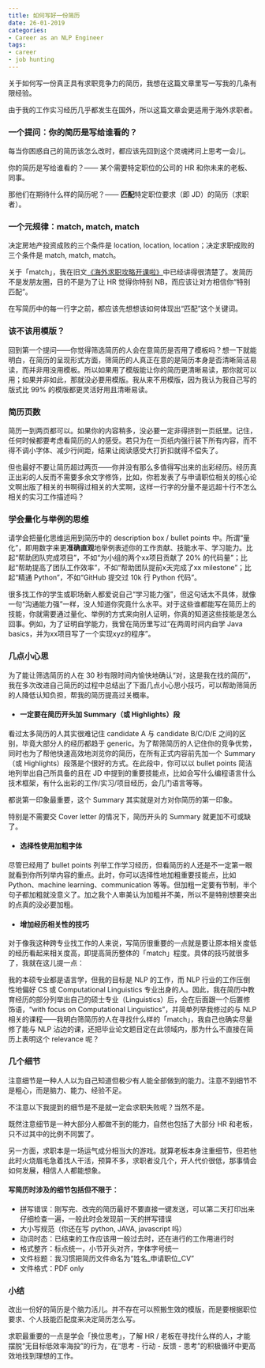 ```yaml
---
title: 如何写好一份简历
date: 26-01-2019
categories: 
- Career as an NLP Engineer
tags: 
- career
- job hunting
---
```




关于如何写一份真正具有求职竞争力的简历，我想在这篇文章里写一写我的几条有限经验。

由于我的工作实习经历几乎都发生在国外，所以这篇文章会更适用于海外求职者。



### **一个提问：你的简历是写给谁看的？**

每当你困惑自己的简历该怎么改时，都应该先回到这个灵魂拷问上思考一会儿。

你的简历是写给谁看的？—— 某个需要特定职位的公司的 HR 和你未来的老板、同事。

那他们在期待什么样的简历呢？—— **匹配**特定职位要求（即 JD）的简历（求职者）。



### **一个元规律：match, match, match**

决定房地产投资成败的三个条件是 location, location, location；决定求职成败的三个条件是 match, match, match。

关于「match」，我在旧文[《海外求职攻略开课啦》](http://mp.weixin.qq.com/s?__biz=MzI1OTQ1MTYyMw==&mid=2247484281&idx=1&sn=15f7baa299b284e570790f158c82b7d5&chksm=ea79fcf1dd0e75e79838199debbb06445970840571ce6cf0d3330cf95f4278d5bc2e3478783c&scene=21#wechat_redirect)中已经讲得很清楚了。发简历不是发朋友圈，目的不是为了让 HR 觉得你特别 NB，而应该让对方相信你“特别匹配”。

在写简历中的每一行字之前，都应该先想想该如何体现出“匹配”这个关键词。



### **该不该用模版？**

回到第一个提问——你觉得筛选简历的人会在意简历是否用了模板吗？想一下就能明白，在简历的呈现形式方面，筛简历的人真正在意的是简历本身是否清晰简洁易读，而并非用没用模板。所以如果用了模版能让你的简历更清晰易读，那你就可以用；如果并非如此，那就没必要用模版。我从来不用模版，因为我认为我自己写的版式比 99% 的模版都更灵活好用且清晰易读。



### **简历页数**

简历一到两页都可以。如果你的内容稍多，没必要一定非得挤到一页纸里。记住，任何时候都要考虑看简历的人的感受。若只为在一页纸内强行装下所有内容，而不得不调小字体、减少行间距，结果让阅读感受大打折扣就得不偿失了。

但也最好不要让简历超过两页——你并没有那么多值得写出来的出彩经历。经历真正出彩的人反而不需要多余文字修饰，比如，你若发表了与申请职位相关的核心论文啊出版了相关的书啊得过相关的大奖啊，这样一行字的分量不是远超十行不怎么相关的实习工作描述吗？



### **学会量化与举例的思维**

请学会把量化思维运用到简历中的 description box / bullet points 中。所谓“量化”，即用数字来更**准确直观**地举例表述你的工作贡献、技能水平、学习能力。比起“帮助团队完成项目”，不如“为小组的两个xx项目贡献了 20% 的代码量”；比起“帮助提高了团队工作效率”，不如“帮助团队提前x天完成了xx milestone”；比起“精通 Python”，不如“GitHub 提交过 10k 行 Python 代码”。

很多找工作的学生或职场新人都爱说自己“学习能力强”，但这句话太不具体，就像一句“沟通能力强”一样，没人知道你究竟什么水平。对于这些谁都能写在简历上的技能，你就需要通过量化、举例的方式来向别人证明，你真的知道这些技能是怎么回事。例如，为了证明自学能力，我曾在简历里写过“在两周时间内自学 Java basics，并为xx项目写了一个实现xyz的程序”。



### **几点小心思**

为了能让筛选简历的人在 30 秒有限时间内愉快地确认“对，这是我在找的简历”，我在多次改进自己简历的过程中总结出了下面几点小心思小技巧，可以帮助筛简历的人降低认知负担，帮我的简历提高过关概率。



- #### **一定要在简历开头加 Summary（或 Highlights）段**

看过太多简历的人其实很难记住 candidate A 与 candidate B/C/D/E 之间的区别，毕竟大部分人的经历都趋于 generic。为了帮筛简历的人记住你的竞争优势，同时也为了帮他快速高效地浏览你的简历，在所有正式内容前先加一个 Summary（或 Highlights）段落是个很好的方式。在此段中，你可以以 bullet points 简洁地列举出自己所具备的且在 JD 中提到的重要技能点，比如会写什么编程语言什么技术框架，有什么出彩的工作/实习/项目经历，会几门语言等等。

都说第一印象最重要，这个 Summary 其实就是对方对你简历的第一印象。

特别是不需要交 Cover letter 的情况下，简历开头的 Summary 就更加不可或缺了。



- #### **选择性使用加粗字体**

尽管已经用了 bullet points 列举工作学习经历，但看简历的人还是不一定第一眼就看到你所列举内容的重点。此时，你可以选择性地加粗重要技能点，比如 Python、machine learning、communication 等等。但加粗一定要有节制，半个句子都加粗就没意义了。加之我个人审美认为加粗并不美，所以不是特别想要突出的点真的没必要加粗。



- #### **增加经历相关性的技巧**

对于像我这种跨专业找工作的人来说，写简历很重要的一点就是要让原本相关度低的经历看起来相关度高，即提高简历整体的「match」程度。具体的技巧就很多了，我就在这儿提一点：

我的本硕专业都是语言学，但我的目标是 NLP 的工作，而 NLP 行业的工作压倒性地偏好 CS 或 Computational Linguistics 专业出身的人。因此，我在简历中教育经历的部分列举出自己的硕士专业（Linguistics）后，会在后面跟一个后置修饰语，“with focus on Computational Linguistics”，并简单列举我修过的与 NLP 相关的课程——我明白筛简历的人在寻找什么样的「match」，我自己也确实尽量修了能与 NLP 沾边的课，还把毕业论文题目定在此领域内，那为什么不直接在简历上表明这个 relevance 呢？



### **几个细节**

注意细节是一种人人以为自己知道但极少有人能全部做到的能力。注意不到细节不是粗心，而是脑力、能力、经验不足。

不注意以下我提到的细节是不是就一定会求职失败呢？当然不是。

既然注意细节是一种大部分人都做不到的能力，自然也包括了大部分 HR 和老板，只不过其中的比例不同罢了。

另一方面，求职本是一场运气成分相当大的游戏。就算老板本身注重细节，但若他此时火烧眉毛急着找人干活，预算不多，求职者没几个，开人代价很低，那事情会如何发展，相信人人都能想象。



#### 写简历时涉及的细节包括但不限于：

- 拼写错误：刚写完、改完的简历最好不要直接一键发送，可以第二天打印出来仔细检查一遍，一般此时会发现前一天的拼写错误
- 大小写规范（你还在写 python, JAVA, javascript 吗）
- 动词时态：已结束的工作应该用一般过去时，还在进行的工作用进行时
- 格式整齐：标点统一，小节开头对齐，字体字号统一
- 文件标题：我习惯把简历文件命名为“姓名_申请职位_CV”
- 文件格式：PDF only



### **小结**

改出一份好的简历是个脑力活儿。并不存在可以照搬生效的模版，而是要根据职位要求、个人技能匹配度来决定简历怎么写。

求职最重要的一点是学会「换位思考」，了解 HR / 老板在寻找什么样的人，才能摆脱“无目标低效率海投”的行为，在“思考 - 行动 - 反馈 - 思考”的积极循环中更高效地找到理想的工作。